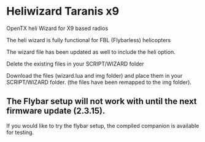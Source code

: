 # Heliwizard Taranis x9 
 
 OpenTX heli Wizard for X9 based radios
 
 The heli wizard is fully functional for FBL (Flybarless) helicopters
 
 The wizard file has been updated as well to include the heli option.
 
 Delete the existing files in your SCRIPT/WIZARD folder
 
 Download the files (wizard.lua and img folder) and place them in your SCRIPT/WIZARD folder.
 (the files have been remapped to the img folder).
 
 ## The Flybar setup will not work with until the next firmware update (2.3.15).
 
 If you would like to try the flybar setup, the compiled companion is available for testing.
